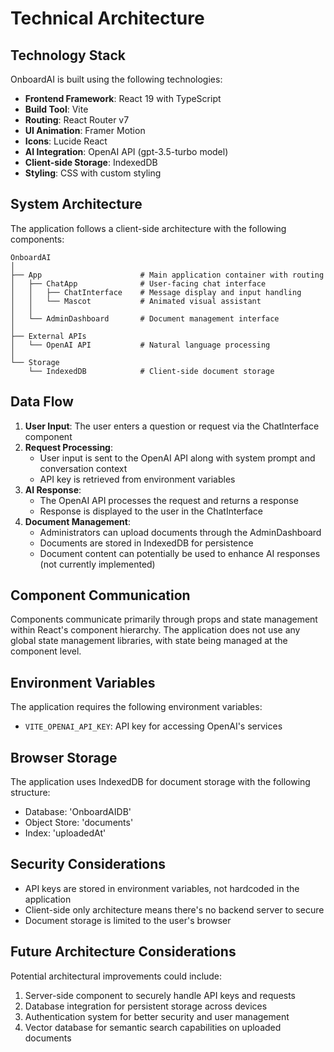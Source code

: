 # Technical Architecture

## Technology Stack

OnboardAI is built using the following technologies:

- **Frontend Framework**: React 19 with TypeScript
- **Build Tool**: Vite
- **Routing**: React Router v7
- **UI Animation**: Framer Motion
- **Icons**: Lucide React
- **AI Integration**: OpenAI API (gpt-3.5-turbo model)
- **Client-side Storage**: IndexedDB
- **Styling**: CSS with custom styling

## System Architecture

The application follows a client-side architecture with the following components:

```
OnboardAI
│
├── App                      # Main application container with routing
│   ├── ChatApp              # User-facing chat interface
│   │   ├── ChatInterface    # Message display and input handling
│   │   └── Mascot           # Animated visual assistant
│   │
│   └── AdminDashboard       # Document management interface
│
├── External APIs
│   └── OpenAI API           # Natural language processing
│
└── Storage
    └── IndexedDB            # Client-side document storage
```

## Data Flow

1. **User Input**: The user enters a question or request via the ChatInterface component
2. **Request Processing**: 
   - User input is sent to the OpenAI API along with system prompt and conversation context
   - API key is retrieved from environment variables
3. **AI Response**: 
   - The OpenAI API processes the request and returns a response
   - Response is displayed to the user in the ChatInterface
4. **Document Management**:
   - Administrators can upload documents through the AdminDashboard
   - Documents are stored in IndexedDB for persistence
   - Document content can potentially be used to enhance AI responses (not currently implemented)

## Component Communication

Components communicate primarily through props and state management within React's component hierarchy. The application does not use any global state management libraries, with state being managed at the component level.

## Environment Variables

The application requires the following environment variables:

- `VITE_OPENAI_API_KEY`: API key for accessing OpenAI's services

## Browser Storage

The application uses IndexedDB for document storage with the following structure:

- Database: 'OnboardAIDB'
- Object Store: 'documents'
- Index: 'uploadedAt'

## Security Considerations

- API keys are stored in environment variables, not hardcoded in the application
- Client-side only architecture means there's no backend server to secure
- Document storage is limited to the user's browser

## Future Architecture Considerations

Potential architectural improvements could include:

1. Server-side component to securely handle API keys and requests
2. Database integration for persistent storage across devices
3. Authentication system for better security and user management
4. Vector database for semantic search capabilities on uploaded documents
